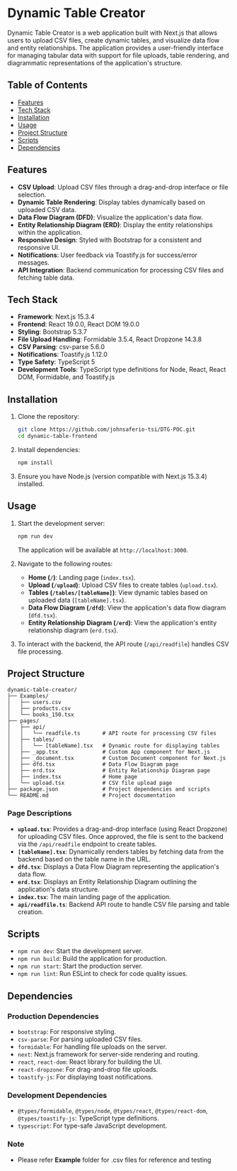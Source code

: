 # Dynamic Table Creator

Dynamic Table Creator is a web application built with Next.js that allows users to upload CSV files, create dynamic tables, and visualize data flow and entity relationships. The application provides a user-friendly interface for managing tabular data with support for file uploads, table rendering, and diagrammatic representations of the application's structure.

## Table of Contents

- [Features](#features)
- [Tech Stack](#tech-stack)
- [Installation](#installation)
- [Usage](#usage)
- [Project Structure](#project-structure)
- [Scripts](#scripts)
- [Dependencies](#dependencies)

## Features

- **CSV Upload**: Upload CSV files through a drag-and-drop interface or file selection.
- **Dynamic Table Rendering**: Display tables dynamically based on uploaded CSV data.
- **Data Flow Diagram (DFD)**: Visualize the application's data flow.
- **Entity Relationship Diagram (ERD)**: Display the entity relationships within the application.
- **Responsive Design**: Styled with Bootstrap for a consistent and responsive UI.
- **Notifications**: User feedback via Toastify.js for success/error messages.
- **API Integration**: Backend communication for processing CSV files and fetching table data.

## Tech Stack

- **Framework**: Next.js 15.3.4
- **Frontend**: React 19.0.0, React DOM 19.0.0
- **Styling**: Bootstrap 5.3.7
- **File Upload Handling**: Formidable 3.5.4, React Dropzone 14.3.8
- **CSV Parsing**: csv-parse 5.6.0
- **Notifications**: Toastify.js 1.12.0
- **Type Safety**: TypeScript 5
- **Development Tools**: TypeScript type definitions for Node, React, React DOM, Formidable, and Toastify.js

## Installation

1. Clone the repository:
   ```bash
   git clone https://github.com/johnsaferio-tsi/DTG-POC.git
   cd dynamic-table-frontend
   ```
2. Install dependencies:
   ```bash
   npm install
   ```
3. Ensure you have Node.js (version compatible with Next.js 15.3.4) installed.

## Usage

1. Start the development server:

   ```bash
   npm run dev
   ```

   The application will be available at `http://localhost:3000`.

2. Navigate to the following routes:

   - **Home (`/`)**: Landing page (`index.tsx`).
   - **Upload (`/upload`)**: Upload CSV files to create tables (`upload.tsx`).
   - **Tables (`/tables/[tableName]`)**: View dynamic tables based on uploaded data (`[tableName].tsx`).
   - **Data Flow Diagram (`/dfd`)**: View the application's data flow diagram (`dfd.tsx`).
   - **Entity Relationship Diagram (`/erd`)**: View the application's entity relationship diagram (`erd.tsx`).

3. To interact with the backend, the API route (`/api/readfile`) handles CSV file processing.

## Project Structure

```
dynamic-table-creator/
├── Examples/
│   ├── users.csv
│   ├── products.csv
│   └── books_150.tsx
├── pages/
│   ├── api/
│   │   └── readfile.ts       # API route for processing CSV files
│   ├── tables/
│   │   └── [tableName].tsx   # Dynamic route for displaying tables
│   ├── _app.tsx              # Custom App component for Next.js
│   ├── _document.tsx         # Custom Document component for Next.js
│   ├── dfd.tsx               # Data Flow Diagram page
│   ├── erd.tsx               # Entity Relationship Diagram page
│   ├── index.tsx             # Home page
│   └── upload.tsx            # CSV file upload page
├── package.json              # Project dependencies and scripts
└── README.md                 # Project documentation
```

### Page Descriptions

- **`upload.tsx`**: Provides a drag-and-drop interface (using React Dropzone) for uploading CSV files. Once approved, the file is sent to the backend via the `/api/readfile` endpoint to create tables.
- **`[tableName].tsx`**: Dynamically renders tables by fetching data from the backend based on the table name in the URL.
- **`dfd.tsx`**: Displays a Data Flow Diagram representing the application's data flow.
- **`erd.tsx`**: Displays an Entity Relationship Diagram outlining the application's data structure.
- **`index.tsx`**: The main landing page of the application.
- **`api/readfile.ts`**: Backend API route to handle CSV file parsing and table creation.

## Scripts

- `npm run dev`: Start the development server.
- `npm run build`: Build the application for production.
- `npm run start`: Start the production server.
- `npm run lint`: Run ESLint to check for code quality issues.

## Dependencies

### Production Dependencies

- `bootstrap`: For responsive styling.
- `csv-parse`: For parsing uploaded CSV files.
- `formidable`: For handling file uploads on the server.
- `next`: Next.js framework for server-side rendering and routing.
- `react`, `react-dom`: React library for building the UI.
- `react-dropzone`: For drag-and-drop file uploads.
- `toastify-js`: For displaying toast notifications.

### Development Dependencies

- `@types/formidable`, `@types/node`, `@types/react`, `@types/react-dom`, `@types/toastify-js`: TypeScript type definitions.
- `typescript`: For type-safe JavaScript development.

### Note

- Please refer **Example** folder for .csv files for reference and testing
